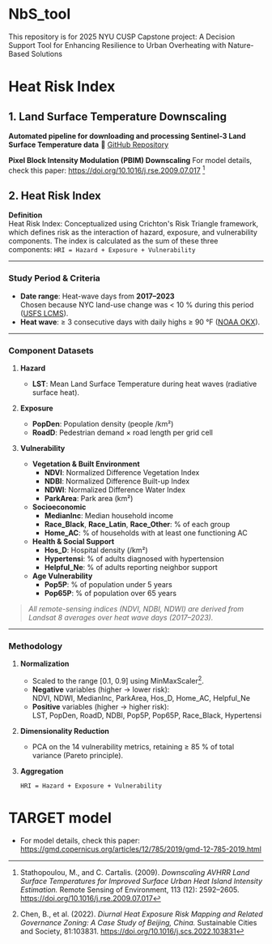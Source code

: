 # NbS_tool
This repository is for 2025 NYU CUSP Capstone project: A Decision Support Tool for Enhancing Resilience to Urban Overheating with Nature-Based Solutions

# Heat Risk Index
## 1. Land Surface Temperature Downscaling
**Automated pipeline for downloading and processing Sentinel-3 Land Surface Temperature data**
🔗 [GitHub Repository](https://github.com/Seab0t/Sentinel3_Download_Process_Python)

**Pixel Block Intensity Modulation (PBIM) Downscaling**
For model details, check this paper: https://doi.org/10.1016/j.rse.2009.07.017 [^1] 

## 2. Heat Risk Index
**Definition**  
Heat Risk Index: Conceptualized using Crichton's Risk Triangle framework, which defines risk as the interaction of hazard, exposure, and vulnerability components. The index is calculated as the sum of these three components:
     ```
     HRI = Hazard + Exposure + Vulnerability
     ```
  
---

### Study Period & Criteria
- **Date range**: Heat-wave days from **2017–2023**  
  Chosen because NYC land-use change was < 10 % during this period ([USFS LCMS](https://developers.google.com/earth-engine/datasets/catalog/USFS_GTAC_LCMS_v2023-9#description)).  
- **Heat wave**: ≥ 3 consecutive days with daily highs ≥ 90 °F ([NOAA OKX](https://www.weather.gov/okx/excessiveheat)).  
  
---

### Component Datasets

1. **Hazard**  
   - **LST**: Mean Land Surface Temperature during heat waves (radiative surface heat).

2. **Exposure**  
   - **PopDen**: Population density (people /km²)  
   - **RoadD**: Pedestrian demand × road length per grid cell  

3. **Vulnerability**  
   - **Vegetation & Built Environment**  
     - **NDVI**: Normalized Difference Vegetation Index  
     - **NDBI**: Normalized Difference Built-up Index  
     - **NDWI**: Normalized Difference Water Index  
     - **ParkArea**: Park area (km²)  
   - **Socioeconomic**  
     - **MedianInc**: Median household income  
     - **Race_Black**, **Race_Latin**, **Race_Other**: % of each group  
     - **Home_AC**: % of households with at least one functioning AC  
   - **Health & Social Support**  
     - **Hos_D**: Hospital density (/km²)  
     - **Hypertensi**: % of adults diagnosed with hypertension  
     - **Helpful_Ne**: % of adults reporting neighbor support  
   - **Age Vulnerability**  
     - **Pop5P**: % of population under 5 years  
     - **Pop65P**: % of population over 65 years  

> _All remote-sensing indices (NDVI, NDBI, NDWI) are derived from Landsat 8 averages over heat wave days (2017–2023)._

---

### Methodology

1. **Normalization**  
   - Scaled to the range [0.1, 0.9] using MinMaxScaler[^2].  
   - **Negative** variables (higher → lower risk):  
     NDVI, NDWI, MedianInc, ParkArea, Hos_D, Home_AC, Helpful_Ne  
   - **Positive** variables (higher → higher risk):  
     LST, PopDen, RoadD, NDBI, Pop5P, Pop65P, Race_Black, Hypertensi  

2. **Dimensionality Reduction**  
   - PCA on the 14 vulnerability metrics, retaining ≥ 85 % of total variance (Pareto principle).  

3. **Aggregation**
     ```
     HRI = Hazard + Exposure + Vulnerability
     ```
[^1]: Stathopoulou, M., and C. Cartalis. (2009). *Downscaling AVHRR Land Surface Temperatures for Improved Surface Urban Heat Island Intensity Estimation.* Remote Sensing of Environment, 113 (12): 2592–2605. https://doi.org/10.1016/j.rse.2009.07.017
[^2]: Chen, B., et al. (2022). *Diurnal Heat Exposure Risk Mapping and Related Governance Zoning: A Case Study of Beijing, China.* Sustainable Cities and Society, 81:103831. https://doi.org/10.1016/j.scs.2022.103831

# TARGET model
- For model details, check this paper: https://gmd.copernicus.org/articles/12/785/2019/gmd-12-785-2019.html
